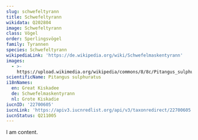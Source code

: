 ```yaml
---
slug: schwefeltyrann
title: Schwefeltyrann
wikidata: Q202804
image: Schwefeltyrann
class: Vögel
order: Sperlingsvögel
family: Tyrannen
species: Schwefeltyrann
wikipediaLink: 'https://de.wikipedia.org/wiki/Schwefelmaskentyrann'
images:
  - >-
    https://upload.wikimedia.org/wikipedia/commons/8/8c/Pitangus_sulphuratus_3.jpg
scientificName: Pitangus sulphuratus
i18nNames:
  en: Great Kiskadee
  de: Schwefelmaskentyrann
  nl: Grote Kiskadie
iucnID: '22700605'
iucnLink: 'https://apiv3.iucnredlist.org/api/v3/taxonredirect/22700605'
iucnStatus: Q211005
---
```


I am content.
